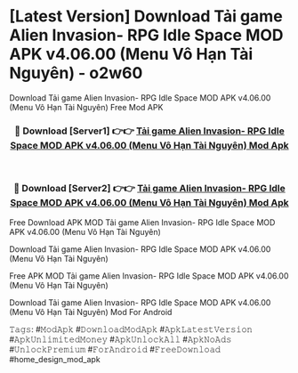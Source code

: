 # [Latest Version] Download Tải game Alien Invasion- RPG Idle Space MOD APK v4.06.00 (Menu Vô Hạn Tài Nguyên) - o2w60

Download Tải game Alien Invasion- RPG Idle Space MOD APK v4.06.00 (Menu Vô Hạn Tài Nguyên) Free Mod APK

<div align="center">
<h3>🔴 Download [Server1] 👉👉 <a href="https://apk-comot.site?title=Tải_game_Alien_Invasion-_RPG_Idle_Space_MOD_APK_v4.06.00_(Menu_Vô_Hạn_Tài_Nguyên)">Tải game Alien Invasion- RPG Idle Space MOD APK v4.06.00 (Menu Vô Hạn Tài Nguyên) Mod Apk</a></h3><br>

<h3>🔴 Download [Server2] 👉👉 <a href="https://apk-comot.site?title=Tải_game_Alien_Invasion-_RPG_Idle_Space_MOD_APK_v4.06.00_(Menu_Vô_Hạn_Tài_Nguyên)">Tải game Alien Invasion- RPG Idle Space MOD APK v4.06.00 (Menu Vô Hạn Tài Nguyên) Mod Apk</a></h3>
</div>


Free Download APK MOD Tải game Alien Invasion- RPG Idle Space MOD APK v4.06.00 (Menu Vô Hạn Tài Nguyên)

Download Tải game Alien Invasion- RPG Idle Space MOD APK v4.06.00 (Menu Vô Hạn Tài Nguyên) 

Free APK MOD Tải game Alien Invasion- RPG Idle Space MOD APK v4.06.00 (Menu Vô Hạn Tài Nguyên) 

Download Tải game Alien Invasion- RPG Idle Space MOD APK v4.06.00 (Menu Vô Hạn Tài Nguyên) Mod For Android

𝚃𝚊𝚐𝚜: #𝙼𝚘𝚍𝙰𝚙𝚔 #𝙳𝚘𝚠𝚗𝚕𝚘𝚊𝚍𝙼𝚘𝚍𝙰𝚙𝚔 #𝙰𝚙𝚔𝙻𝚊𝚝𝚎𝚜𝚝𝚅𝚎𝚛𝚜𝚒𝚘𝚗 #𝙰𝚙𝚔𝚄𝚗𝚕𝚒𝚖𝚒𝚝𝚎𝚍𝙼𝚘𝚗𝚎𝚢 #𝙰𝚙𝚔𝚄𝚗𝚕𝚘𝚌𝚔𝙰𝚕𝚕 #𝙰𝚙𝚔𝙽𝚘𝙰𝚍𝚜 #𝚄𝚗𝚕𝚘𝚌𝚔𝙿𝚛𝚎𝚖𝚒𝚞𝚖 #𝙵𝚘𝚛𝙰𝚗𝚍𝚛𝚘𝚒𝚍 #𝙵𝚛𝚎𝚎𝙳𝚘𝚠𝚗𝚕𝚘𝚊𝚍 #home_design_mod_apk